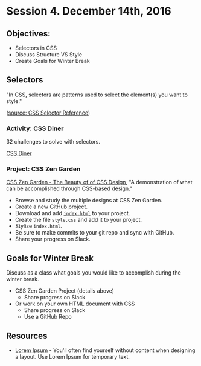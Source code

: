 # Session 4\. December 14th, 2016

## Objectives:

- Selectors in CSS
- Discuss Structure VS Style
- Create Goals for Winter Break

## Selectors

"In CSS, selectors are patterns used to select the element(s) you want to style."

([source: CSS Selector Reference](http://www.w3schools.com/cssref/css_selectors.asp))

### Activity: CSS Diner

32 challenges to solve with selectors.

[CSS Diner](https://flukeout.github.io/)

### Project: CSS Zen Garden

[CSS Zen Garden - The Beauty of of CSS Design](http://www.csszengarden.com/), "A demonstration of what can be accomplished through CSS-based design."

- Browse and study the multiple designs at CSS Zen Garden.
- Create a new GitHub project.
- Download and add  [`index.html`](http://www.csszengarden.com/examples/index) to your project.
- Create the file `style.css` and add it to your project.
- Stylize `index.html`.
- Be sure to make commits to your git repo and sync with GitHub.
- Share your progress on Slack.

## Goals for Winter Break

Discuss as a class what goals you would like to accomplish during the winter break.

- CSS Zen Garden Project (details above)
  - Share progress on Slack
- Or work on your own HTML document with CSS
  - Share progress on Slack
  - Use a GitHub Repo

## Resources

- [Lorem Ipsum](http://www.lipsum.com/) - You'll often find yourself without content when designing a layout. Use Lorem Ipsum for temporary text.

